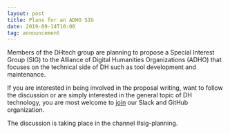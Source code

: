 ```yaml
---
layout: post
title: Plans for an ADHO SIG
date: 2019-09-14T10:00
tag: announcement
---
```


<p>
Members of the DHtech group are planning to propose a Special Interest Group (SIG) to the Alliance of Digital Humanities Organizations (ADHO) that focuses on the technical side of DH such as tool development and maintenance. 
</p>

<p>

If you are interested in being involved in the proposal writing, want to follow the discussion or are simply interested in the general topic of DH technology, 
you are most welcome to <a href="https://dh-tech.github.io/join/">join</a> our Slack and GitHub organization. 
<p> 

<p>
The discussion is taking place in the channel #sig-planning.
<p>